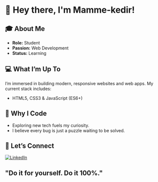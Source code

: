 # 👋 Hey there, I'm Mamme-kedir!

## 🎓 About Me
- **Role:** Student  
- **Passion:** Web Development  
- **Status:** Learning

## 💻 What I’m Up To
I’m immersed in building modern, responsive websites and web apps. My current stack includes:
- HTML5, CSS3 & JavaScript (ES6+)

## 🌟 Why I Code
- Exploring new tech fuels my curiosity.  
- I believe every bug is just a puzzle waiting to be solved.  

## 🔗 Let’s Connect
[![LinkedIn](https://img.shields.io/badge/LinkedIn-Connect-blue?logo=linkedin&logoColor=white)](https://www.linkedin.com/in/mohammedkedir)


"**Do it for yourself. Do it 100%.**"
--- 
                                                            
